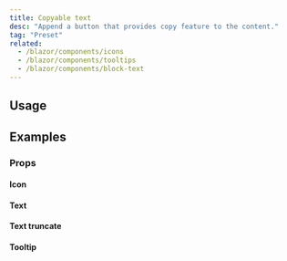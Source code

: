 ```yaml
---
title: Copyable text
desc: "Append a button that provides copy feature to the content."
tag: "Preset"
related:
  - /blazor/components/icons
  - /blazor/components/tooltips
  - /blazor/components/block-text
---
```


## Usage

<masa-example file="Examples.components.copyable_text.Usage"></masa-example>

## Examples

### Props

#### Icon

<masa-example file="Examples.components.copyable_text.Icon"></masa-example>

#### Text

<masa-example file="Examples.components.copyable_text.Text"></masa-example>

#### Text truncate

<masa-example file="Examples.components.copyable_text.TextTruncate"></masa-example>

#### Tooltip

<masa-example file="Examples.components.copyable_text.Tooltip"></masa-example>